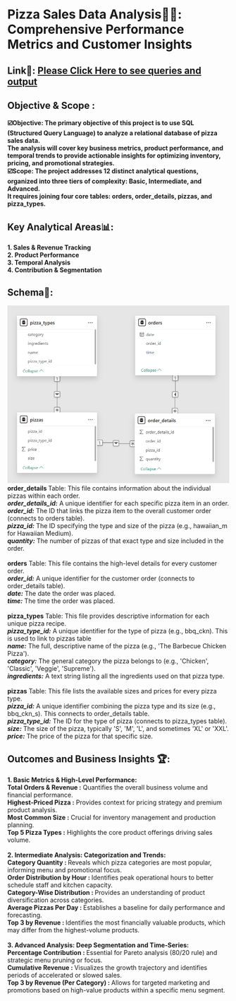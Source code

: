 # Pizza Sales Data Analysis🧑‍💻: Comprehensive Performance Metrics and Customer Insights
<h2>Link🔗: <a href="https://www.canva.com/design/DAGo1ApRWxc/0AiXL_H685R6pZXhCDEOGQ/view?utm_content=DAGo1ApRWxc&utm_campaign=designshare&utm_medium=link2&utm_source=uniquelinks&utlId=h2034768c7f" target="_blank">Please Click Here to see queries and output</a></h2>
<h2>Objective & Scope :</h2>
<b>
☑️Objective: The primary objective of this project is to use SQL (Structured Query Language) to analyze a relational database of pizza sales data.<br>
The analysis will cover key business metrics, product performance, and temporal trends to provide actionable insights for optimizing inventory, pricing, and promotional strategies.<br>
☑️Scope: The project addresses 12 distinct analytical questions, organized into three tiers of complexity: Basic, Intermediate, and Advanced.<br>
It requires joining four core tables: orders, order_details, pizzas, and pizza_types.<br>
</b>
<h2>Key Analytical Areas📊:</h2>
<b>
1. Sales & Revenue Tracking<br>
2. Product Performance<br>
3. Temporal Analysis<br>
4. Contribution & Segmentation<br>
</b>
<h2>Schema📁:</h2>
<img alt="file structure" src="https://github.com/tanmay-changade/Pizza-Sales-Analysis-SQL/blob/main/File%20Structure.png"/><br>
<b>order_details </b>Table: This file contains information about the individual pizzas within each order.<br>
<b><i>order_details_id:</i></b>	A unique identifier for each specific pizza item in an order.<br>
<b><i>order_id:</i></b>	The ID that links the pizza item to the overall customer order (connects to orders table).<br>
<b><i>pizza_id:</i></b>	The ID specifying the type and size of the pizza (e.g., hawaiian_m for Hawaiian Medium).<br>
<b><i>quantity:</i></b>	The number of pizzas of that exact type and size included in the order.<br>
<br>
<b>orders</b> Table: This file contains the high-level details for every customer order.<br>
<b><i>order_id:</i></b>	A unique identifier for the customer order (connects to order_details table).<br>
<b><i>date:</i></b>	The date the order was placed.<br>
<b><i>time:</i></b>	The time the order was placed.<br>
<br>
<b>pizza_types</b> Table: This file provides descriptive information for each unique pizza recipe.<br>
<b><i>pizza_type_id:</i></b>	A unique identifier for the type of pizza (e.g., bbq_ckn). This is used to link to pizzas table<br>
<b><i>name:</i></b>	The full, descriptive name of the pizza (e.g., 'The Barbecue Chicken Pizza').<br>
<b><i>category:</i></b>	The general category the pizza belongs to (e.g., 'Chicken', 'Classic', 'Veggie', 'Supreme').<br>
<b><i>ingredients:</i></b>	A text string listing all the ingredients used on that pizza type.<br>
<br>
<b>pizzas</b> Table: This file lists the available sizes and prices for every pizza type.<br>
<b><i>pizza_id:</i></b>	A unique identifier combining the pizza type and its size (e.g., bbq_ckn_s). This connects to order_details table.<br>
<b><i>pizza_type_id:</i></b>	The ID for the type of pizza (connects to pizza_types table).<br>
<b><i>size:</i></b>	The size of the pizza, typically 'S', 'M', 'L', and sometimes 'XL' or 'XXL'.<br>
<b><i>price:</i></b>	The price of the pizza for that specific size.<br>

<h2>Outcomes and Business Insights 🏆:</h2>
<b>1. Basic Metrics & High-Level Performance:</b><br>
<b>Total Orders & Revenue :</b> Quantifies the overall business volume and financial performance.<br>
<b>Highest-Priced Pizza :</b> Provides context for pricing strategy and premium product analysis.<br>
<b>Most Common Size :</b> Crucial for inventory management and production planning.<br>
<b>Top 5 Pizza Types :</b> Highlights the core product offerings driving sales volume.<br>
<br>
<b>2. Intermediate Analysis: Categorization and Trends:</b><br>
<b>Category Quantity : </b>Reveals which pizza categories are most popular, informing menu and promotional focus.<br>
<b>Order Distribution by Hour : </b>Identifies peak operational hours to better schedule staff and kitchen capacity.<br>
<b>Category-Wise Distribution : </b>Provides an understanding of product diversification across categories.<br>
<b>Average Pizzas Per Day : </b>Establishes a baseline for daily performance and forecasting.<br>
<b>Top 3 by Revenue : </b>Identifies the most financially valuable products, which may differ from the highest-volume products.<br>
<br>
<b>3. Advanced Analysis: Deep Segmentation and Time-Series:</b><br>
<b>Percentage Contribution : </b>Essential for Pareto analysis (80/20 rule) and strategic menu pruning or focus.<br>
<b>Cumulative Revenue : </b>Visualizes the growth trajectory and identifies periods of accelerated or slowed sales.<br>
<b>Top 3 by Revenue (Per Category) : </b>Allows for targeted marketing and promotions based on high-value products within a specific menu segment.<br>
